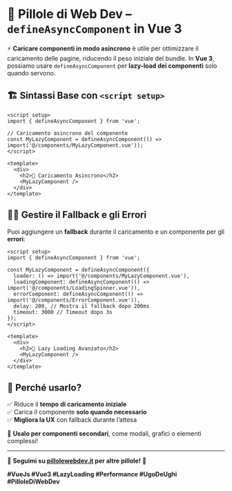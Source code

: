 # 🚀 Pillole di Web Dev – `defineAsyncComponent` in Vue 3

⚡ **Caricare componenti in modo asincrono** è utile per ottimizzare il caricamento delle pagine, riducendo il peso iniziale del bundle. In **Vue 3**, possiamo usare `defineAsyncComponent` per **lazy-load dei componenti** solo quando servono.

## 🏗️ Sintassi Base con `<script setup>`

```vue
<script setup>
import { defineAsyncComponent } from 'vue';

// Caricamento asincrono del componente
const MyLazyComponent = defineAsyncComponent(() => import('@/components/MyLazyComponent.vue'));
</script>

<template>
  <div>
    <h2>📌 Caricamento Asincrono</h2>
    <MyLazyComponent />
  </div>
</template>
```

## 🕵️‍♂️ Gestire il Fallback e gli Errori

Puoi aggiungere un **fallback** durante il caricamento e un componente per gli **errori**:

```vue
<script setup>
import { defineAsyncComponent } from 'vue';

const MyLazyComponent = defineAsyncComponent({
  loader: () => import('@/components/MyLazyComponent.vue'),
  loadingComponent: defineAsyncComponent(() => import('@/components/LoadingSpinner.vue')),
  errorComponent: defineAsyncComponent(() => import('@/components/ErrorComponent.vue')),
  delay: 200, // Mostra il fallback dopo 200ms
  timeout: 3000 // Timeout dopo 3s
});
</script>

<template>
  <div>
    <h2>🚀 Lazy Loading Avanzato</h2>
    <MyLazyComponent />
  </div>
</template>
```

## 📌 Perché usarlo?
✅ Riduce il **tempo di caricamento iniziale**  
✅ Carica il componente **solo quando necessario**  
✅ **Migliora la UX** con fallback durante l’attesa  

🔹 **Usalo per componenti secondari**, come modali, grafici o elementi complessi!

---

🔗 **Seguimi su [pillolewebdev.it](https://pillolewebdev.it) per altre pillole!** 🚀  

**#VueJs #Vue3 #LazyLoading #Performance #UgoDeUghi #PilloleDiWebDev**
